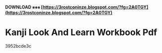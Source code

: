 **DOWNLOAD ⚹⚹⚹ [https://3rostconinze.blogspot.com/?fg=2A0TGY](https://3rostconinze.blogspot.com/?fg=2A0TGY)**


 
# Kanji Look And Learn Workbook Pdf
   3952bcde3c
 

